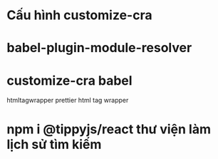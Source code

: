 # Cấu hình customize-cra

# babel-plugin-module-resolver

# customize-cra babel


htmltagwrapper
prettier
html tag wrapper

# npm i @tippyjs/react thư viện làm lịch sử tìm kiếm